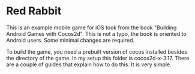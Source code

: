 # Red Rabbit

This is an example mobile game for iOS took from the book "Building Android Games with Cocos2d". This is not a typo,
the book is oriented to Android users. Some minimal changes are required. 

To build the game, you need a prebuilt version of cocos installed besides the directory of the game. In my setup 
this folder is cocos2d-x-3.17. There are a couple of guides that explain how to do this. It is very simple.
